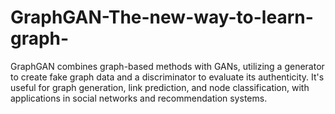 # GraphGAN-The-new-way-to-learn-graph-
GraphGAN combines graph-based methods with GANs, utilizing a generator to create fake graph data and a discriminator to evaluate its authenticity. It's useful for graph generation, link prediction, and node classification, with applications in social networks and recommendation systems.
